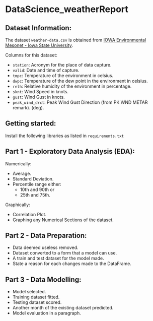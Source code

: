 # DataScience_weatherReport
## Dataset Information:
The dataset `weather-data.csv` is obtained from [IOWA Environmental Mesonet - Iowa State University](https://mesonet.agron.iastate.edu/).

Columns for this dataset:
* `station`: Acronym for the place of data capture.
* `valid`: Date and time of capture.
* `tmpc`: Temperature of the environment in celsius.
* `dwpc`: Temperature of the dew point in the environment in celsius.
* `relh`: Relative humidity of the environment in percentage.
* `sknt`: Wind Speed in knots.
* `gust`: Wind Gust in knots.
* `peak_wind_drct`: Peak Wind Gust Direction (from PK WND METAR remark). (deg).

## Getting started:
Install the following libraries as listed in `requirements.txt` 

## Part 1 - Exploratory Data Analysis (EDA):
Numerically:
-  Average.
-  Standard Deviation.
-  Percentile range either:
    -  10th and 90th or
    -  25th and 75th.

Graphically:
-  Correlation Plot.
-  Graphing any Numerical Sections of the dataset.

## Part 2 - Data Preparation:
-  Data deemed useless removed.
-  Dataset converted to a form that a model can use.
-  A train and test dataset for the model made.
-  State a reason for each changes made to the DataFrame.

## Part 3 - Data Modelling:
- Model selected.
- Training dataset fitted.
- Testing dataset scored.
- Another month of the existing dataset predicted.
- Model evaluation in a paragraph.